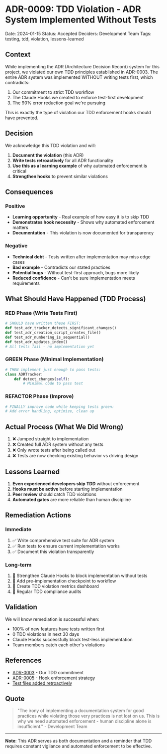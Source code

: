 # ADR-0009: TDD Violation - ADR System Implemented Without Tests

Date: 2024-01-15
Status: Accepted
Deciders: Development Team
Tags: testing, tdd, violation, lessons-learned

## Context

While implementing the ADR (Architecture Decision Record) system for this project, we violated our own TDD principles established in ADR-0003. The entire ADR system was implemented WITHOUT writing tests first, which contradicts:

1. Our commitment to strict TDD workflow
2. The Claude Hooks we created to enforce test-first development
3. The 90% error reduction goal we're pursuing

This is exactly the type of violation our TDD enforcement hooks should have prevented.

## Decision

We acknowledge this TDD violation and will:

1. **Document the violation** (this ADR)
2. **Write tests retroactively** for all ADR functionality
3. **Use this as a learning example** of why automated enforcement is critical
4. **Strengthen hooks** to prevent similar violations

## Consequences

### Positive
- **Learning opportunity** - Real example of how easy it is to skip TDD
- **Demonstrates hook necessity** - Shows why automated enforcement matters
- **Documentation** - This violation is now documented for transparency

### Negative
- **Technical debt** - Tests written after implementation may miss edge cases
- **Bad example** - Contradicts our stated practices
- **Potential bugs** - Without test-first approach, bugs more likely
- **Reduced confidence** - Can't be sure implementation meets requirements

## What Should Have Happened (TDD Process)

### RED Phase (Write Tests First)
```python
# SHOULD have written these FIRST:
def test_adr_tracker_detects_significant_changes()
def test_adr_creation_script_creates_file()
def test_adr_numbering_is_sequential()
def test_adr_updates_index()
# All tests fail - no implementation yet
```

### GREEN Phase (Minimal Implementation)
```python
# THEN implement just enough to pass tests:
class ADRTracker:
    def detect_changes(self):
        # Minimal code to pass test
```

### REFACTOR Phase (Improve)
```python
# FINALLY improve code while keeping tests green:
# Add error handling, optimize, clean up
```

## Actual Process (What We Did Wrong)

1. ❌ Jumped straight to implementation
2. ❌ Created full ADR system without any tests
3. ❌ Only wrote tests after being called out
4. ❌ Tests are now checking existing behavior vs driving design

## Lessons Learned

1. **Even experienced developers skip TDD** without enforcement
2. **Hooks must be active** before starting implementation
3. **Peer review** should catch TDD violations
4. **Automated gates** are more reliable than human discipline

## Remediation Actions

### Immediate
1. ✅ Write comprehensive test suite for ADR system
2. ✅ Run tests to ensure current implementation works
3. ✅ Document this violation transparently

### Long-term
1. 🔄 Strengthen Claude Hooks to block implementation without tests
2. 🔄 Add pre-implementation checkpoint to workflow
3. 🔄 Create TDD violation metrics dashboard
4. 🔄 Regular TDD compliance audits

## Validation

We will know remediation is successful when:
- 100% of new features have tests written first
- 0 TDD violations in next 30 days
- Claude Hooks successfully block test-less implementation
- Team members catch each other's violations

## References

- [ADR-0003](0003-adopt-tdd-workflow.md) - Our TDD commitment
- [ADR-0005](0005-claude-hooks-enforcement.md) - Hook enforcement strategy
- [Test files added retroactively](../../tests/test_adr_system.py)

## Quote

> "The irony of implementing a documentation system for good practices while violating those very practices is not lost on us. This is why we need automated enforcement - human discipline alone is insufficient." - Development Team

---

**Note**: This ADR serves as both documentation and a reminder that TDD requires constant vigilance and automated enforcement to be effective.